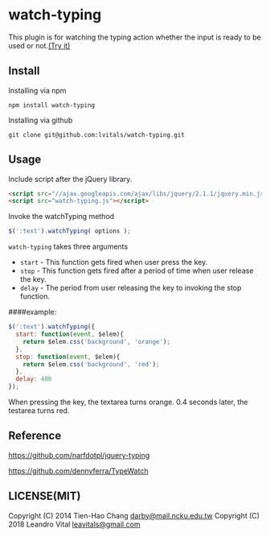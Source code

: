 # watch-typing

This plugin is for watching the typing action whether the input is ready to be used or not.[(Try it)](http://merry.ee.ncku.edu.tw/~yuting/watch-typing/)

## Install

Installing via npm
 
`npm install watch-typing`

Installing via github

`git clone git@github.com:lvitals/watch-typing.git`
	

## Usage

Include script after the jQuery library.

```html
<script src="//ajax.googleapis.com/ajax/libs/jquery/2.1.1/jquery.min.js"></script>
<script src="watch-typing.js"></script> 
```


Invoke the watchTyping method

```javascript
$(':text').watchTyping( options );
```


`watch-typing` takes three arguments

* `start` - This function gets fired when user press the key.
* `stop`  - This function gets fired after a period of time when user release the key.
* `delay` - The period from user releasing the key to invoking the stop function. 


####example:

```javascript
$(':text').watchTyping({
  start: function(event, $elem){
    return $elem.css('background', 'orange');
  },
  stop: function(event, $elem){
    return $elem.css('background', 'red');
  },
  delay: 400
});
```

When pressing the key, the textarea turns orange. 
0.4 seconds later, the testarea turns red.


## Reference

https://github.com/narfdotpl/jquery-typing

https://github.com/dennyferra/TypeWatch

## LICENSE(MIT)

Copyright (C) 2014 Tien-Hao Chang darby@mail.ncku.edu.tw
Copyright (C) 2018 Leandro Vital leavitals@gmail.com

